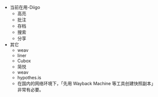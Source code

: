 - 当前在用-Diigo
	- 高亮
	- 批注
	- 存档
	- 搜索
	- 分享
- 其它
	- weav
	- liner
	- Cubox
	- 简悦
	- weav
	- hypothes.is
	- 在国内的网络环境下，「先用 Wayback Machine 等工具创建快照副本」非常有必要。